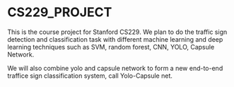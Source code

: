 # CS229_PROJECT
This is the course project for Stanford CS229. We plan to do the traffic sign detection and classification task with different machine learning and deep learning techniques such as SVM, random forest, CNN, YOLO, Capsule Network. 

We will also combine yolo and capsule network to form a new end-to-end traffice sign classification system, call Yolo-Capsule net.
